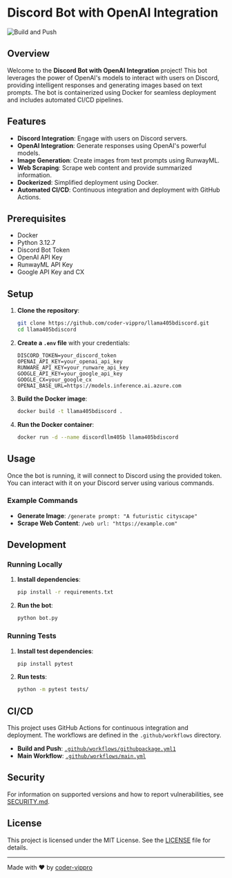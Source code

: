 # Discord Bot with OpenAI Integration

![Build and Push](https://github.com/coder-vippro/llama405bdiscord/actions/workflows/main.yml/badge.svg)

## Overview

Welcome to the **Discord Bot with OpenAI Integration** project! This bot leverages the power of OpenAI's models to interact with users on Discord, providing intelligent responses and generating images based on text prompts. The bot is containerized using Docker for seamless deployment and includes automated CI/CD pipelines.

## Features

- **Discord Integration**: Engage with users on Discord servers.
- **OpenAI Integration**: Generate responses using OpenAI's powerful models.
- **Image Generation**: Create images from text prompts using RunwayML.
- **Web Scraping**: Scrape web content and provide summarized information.
- **Dockerized**: Simplified deployment using Docker.
- **Automated CI/CD**: Continuous integration and deployment with GitHub Actions.

## Prerequisites

- Docker
- Python 3.12.7
- Discord Bot Token
- OpenAI API Key
- RunwayML API Key
- Google API Key and CX

## Setup

1. **Clone the repository**:
    ```sh
    git clone https://github.com/coder-vippro/llama405bdiscord.git
    cd llama405bdiscord
    ```

2. **Create a `.env` file** with your credentials:
    ```properties
    DISCORD_TOKEN=your_discord_token
    OPENAI_API_KEY=your_openai_api_key
    RUNWARE_API_KEY=your_runware_api_key
    GOOGLE_API_KEY=your_google_api_key
    GOOGLE_CX=your_google_cx
    OPENAI_BASE_URL=https://models.inference.ai.azure.com
    ```

3. **Build the Docker image**:
    ```sh
    docker build -t llama405bdiscord .
    ```

4. **Run the Docker container**:
    ```sh
    docker run -d --name discordllm405b llama405bdiscord
    ```

## Usage

Once the bot is running, it will connect to Discord using the provided token. You can interact with it on your Discord server using various commands.

### Example Commands

- **Generate Image**: `/generate prompt: "A futuristic cityscape"`
- **Scrape Web Content**: `/web url: "https://example.com"`

## Development

### Running Locally

1. **Install dependencies**:
    ```sh
    pip install -r requirements.txt
    ```

2. **Run the bot**:
    ```sh
    python bot.py
    ```

### Running Tests

1. **Install test dependencies**:
    ```sh
    pip install pytest
    ```

2. **Run tests**:
    ```sh
    python -m pytest tests/
    ```

## CI/CD

This project uses GitHub Actions for continuous integration and deployment. The workflows are defined in the `.github/workflows` directory.

- **Build and Push**: [`.github/workflows/githubpackage.yml1`](.github/workflows/githubpackage.yml1)
- **Main Workflow**: [`.github/workflows/main.yml`](.github/workflows/main.yml)

## Security

For information on supported versions and how to report vulnerabilities, see [SECURITY.md](SECURITY.md).

## License

This project is licensed under the MIT License. See the [LICENSE](LICENSE) file for details.

---

Made with ❤️ by [coder-vippro](https://github.com/coder-vippro)

